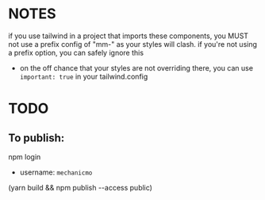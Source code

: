 # NOTES
if you use tailwind in a project that imports these components, you MUST not use a prefix config of "mm-" as your styles will clash. if you're not using a prefix option, you can safely ignore this
* on the off chance that your styles are not overriding there, you can use `important: true` in your tailwind.config 

# TODO

## To publish:
npm login
- username: `mechanicmo`

(yarn build && npm publish --access public)